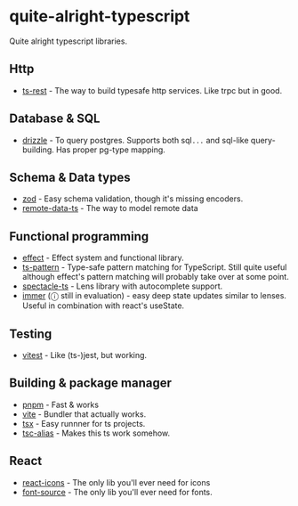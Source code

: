 # quite-alright-typescript

Quite alright typescript libraries. 

## Http

* [ts-rest](https://ts-rest.com/) - The way to build typesafe http services. Like trpc but in good.

## Database & SQL
* [drizzle](https://orm.drizzle.team/) - To query postgres. Supports both sql`...` and sql-like query-building. Has proper pg-type mapping.

## Schema & Data types
* [zod](https://zod.dev`) - Easy schema validation, though it's missing encoders.
* [remote-data-ts](https://github.com/devexperts/remote-data-ts) - The way to model remote data

## Functional programming
* [effect](https://effect.website/) - Effect system and functional library. 
* [ts-pattern](https://github.com/gvergnaud/ts-pattern) - Type-safe pattern matching for TypeScript. Still quite useful although effect's pattern matching will probably take over at some point. 
* [spectacle-ts](https://github.com/anthonyjoeseph/spectacles-ts) - Lens library with autocomplete support.
* [immer](https://immerjs.github.io/immer/) (ⓘ still in evaluation) - easy deep state updates similar to lenses. Useful in combination with react's useState.

## Testing
* [vitest](https://vitest.dev/) - Like (ts-)jest, but working.

## Building & package manager
* [pnpm](https://pnpm.io/) - Fast & works
* [vite](https://vitejs.dev/) - Bundler that actually works.
* [tsx](https://tsx.is/) - Easy runnner for ts projects.
* [tsc-alias](https://github.com/justkey007/tsc-alias) - Makes this ts work somehow.

## React
* [react-icons](https://react-icons.github.io/react-icons/) - The only lib you'll ever need for icons
* [font-source](https://fontsource.org/) - The only lib you'll ever need for fonts. 
